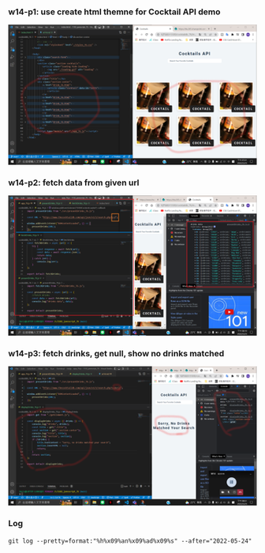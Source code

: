 ### w14-p1: use create html themne for Cocktail API demo

![p1](./p1.png)

### w14-p2: fetch data from given url

![p2](./p2.png)

### w14-p3: fetch drinks, get null, show no drinks matched

![p3](./p3.png)

### Log

```
git log --pretty=format:"%h%x09%an%x09%ad%x09%s" --after="2022-05-24"
```
